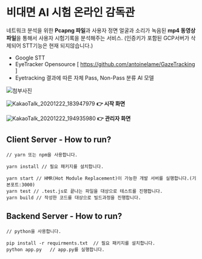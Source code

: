 # 비대면 AI 시험 온라인 감독관

네트워크 분석을 위한 **Pcapng 파일**과 사용자 정면 얼굴과 소리가 녹음된 **mp4 동영상 파일**을 통해서
사용자 시험기록을 분석해주는 서비스.
(인증키가 포함된 GCP서버가 삭제되어 STT기능은 현재 되지않습니다.)

- Google STT
- EyeTracker Opensource 
  [ https://github.com/antoinelame/GazeTracking ]
- Eyetracking 결과에 따른 자체 Pass, Non-Pass 분류 AI 모델

![첨부사진](https://user-images.githubusercontent.com/47492535/103072108-4ff3ea00-4608-11eb-9c0c-1eca61b2ed31.png)

![KakaoTalk_20201222_183947979](https://user-images.githubusercontent.com/57481424/103277087-8f0cab80-4a0b-11eb-9774-44854d23dbc3.png)
**👉 시작 화면**



![KakaoTalk_20201222_194935980](https://user-images.githubusercontent.com/57481424/103277279-03dfe580-4a0c-11eb-9490-7238ca02f2a8.png)
**👉 관리자 화면**



  ## Client Server - How to run?

  ```shell
// yarn 또는 npm을 사용합니다.

yarn install // 필요 패키지를 설치합니다.
   
yarn start // HMR(Hot Module Replacement)이 가능한 개발 서버를 실행합니다.(기본포트:3000)
yarn test // .test.js로 끝나는 파일을 대상으로 테스트를 진행합니다.
yarn build // 작성한 코드를 대상으로 빌드과정을 진행합니다.
  ```

 

  ## Backend Server - How to run?

  ```shell
// python을 사용합니다.

pip install -r requirments.txt	// 필요 패키지를 설치합니다.
python app.py	// app.py를 실행합니다.
  ```

 



